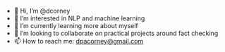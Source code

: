 - 👋 Hi, I’m @dcorney
- 👀 I’m interested in NLP and machine learning
- 🌱 I’m currently learning more about myself
- 💞️ I’m looking to collaborate on practical projects around fact checking
- 📫 How to reach me: dpacorney@gmail.com

<!---
dcorney/dcorney is a ✨ special ✨ repository because its `README.md` (this file) appears on your GitHub profile.
You can click the Preview link to take a look at your changes.
--->
